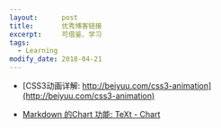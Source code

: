 ```yaml
---
layout:      post
title:       优秀博客链接
excerpt:     可借鉴、学习
tags:
  - Learning
modify_date: 2018-04-21
---
```


+ [CSS3动画详解: http://beiyuu.com/css3-animation](http://beiyuu.com/css3-animation)

+ [Markdown 的Chart 功能: TeXt - Chart](https://tianqi.name/jekyll-TeXt-theme/test/2017/05/05/chart.html)
